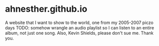 # ahnesther.github.io

A website that I want to show to the world, one from my 2005-2007 piczo days
TODO: somehow wrangle an audio playlist so I can listen to an entire album, not just one song. Also, Kevin Shields, please don't sue me. Thank you.
